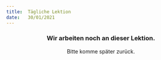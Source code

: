 ```yaml
---
title:  Tägliche Lektion
date:   30/01/2021
---
```


### <center>Wir arbeiten noch an dieser Lektion.</center>
<center>Bitte komme später zurück.</center>